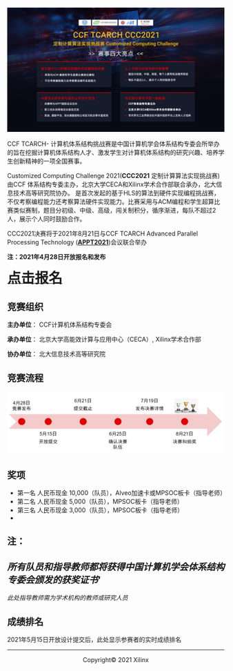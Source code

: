 <!--# CCF TCARCH- Customized Computing Challenge 2021 !-->

![](./images/cover_new2.JPG)

CCF TCARCH- 计算机体系结构挑战赛是中国计算机学会体系结构专委会所举办的旨在挖掘计算机体系结构人才、激发学生对计算机体系结构的研究兴趣、培养学生创新精神的一项全国赛事。

Customized Computing Challenge 2021(**CCC2021** 定制计算算法实现挑战赛)由CCF 体系结构专委主办，北京大学CECA和Xilinx学术合作部联合承办，北大信息技术高等研究院协办。
是首次发起的基于HLS的算法到硬件实现编程挑战赛，不仅考察编程能力还考察算法硬件实现能力。比赛采用与ACM编程和学生超算比赛类似赛制，题目分初级、中级、高级，闯关制积分，循序渐进，每队不超过2人，展示个人同时鼓励合作。

CCC2021决赛将于2021年8月21日与CCF TCARCH Advanced Parallel Processing Technology ([**APPT2021**](https://appt2021.github.io/))会议联合举办

**注：2021年4月28日开放报名和发布**

<a href="https://xupsh.github.io/ccc2021/upload.html"><font size="6" ><strong>点击报名</strong></font></a>


## 竞赛组织

**主办单位**： CCF计算机体系结构专委会

**承办单位**： 北京大学高能效计算与应用中心（CECA）, Xilinx学术合作部

**协办单位**： 北大信息技术高等研究院

## 竞赛流程

![](./images/timeline.png)

## 奖项

- 第一名 人民币现金 10,000（队员），Alveo加速卡或MPSOC板卡（指导老师）
- 第二名 人民币现金 5,000（队员），MPSOC板卡（指导老师）
- 第三名 人民币现金 3,000（队员），MPSOC板卡（指导老师）
- 
**注：**
-
*所有队员和指导教师都将获得中国计算机学会体系结构专委会颁发的获奖证书*‘
-
*此处指导教师需为学术机构的教师或研究人员*

## 成绩排名

2021年5月15日开放设计提交后，此处显示参赛者的实时成绩排名

---------------------------------------
<p align="center">Copyright&copy; 2021 Xilinx</p>
